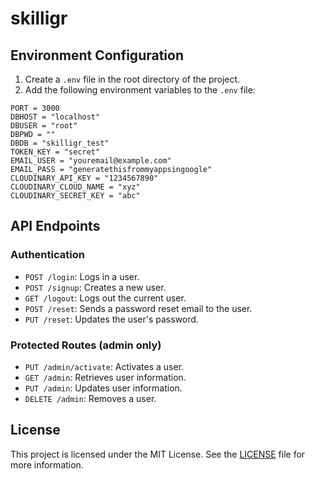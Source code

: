 # skilligr

## Environment Configuration

1. Create a `.env` file in the root directory of the project.
2. Add the following environment variables to the `.env` file:

```
PORT = 3000
DBHOST = "localhost"
DBUSER = "root"
DBPWD = ""
DBDB = "skilligr_test"
TOKEN_KEY = "secret"
EMAIL_USER = "youremail@example.com"
EMAIL_PASS = "generatethisfrommyappsingoogle"
CLOUDINARY_API_KEY = "1234567890"
CLOUDINARY_CLOUD_NAME = "xyz"
CLOUDINARY_SECRET_KEY = "abc"
```

## API Endpoints

### Authentication
- `POST /login`: Logs in a user.
- `POST /signup`: Creates a new user.
- `GET /logout`: Logs out the current user.
- `POST /reset`: Sends a password reset email to the user.
- `PUT /reset`: Updates the user's password.

### Protected Routes (admin only)
- `PUT /admin/activate`: Activates a user.
- `GET /admin`: Retrieves user information.
- `PUT /admin`: Updates user information.
- `DELETE /admin`: Removes a user.

## License

This project is licensed under the MIT License. See the [LICENSE](LICENSE) file for more information.
